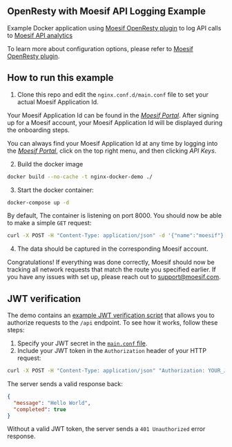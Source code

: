 ## OpenResty with Moesif API Logging Example

Example Docker application using [Moesif OpenResty plugin](https://github.com/Moesif/lua-resty-moesif) to log API calls to [Moesif API analytics](https://www.moesif.com)

To learn more about configuration options, please refer to [Moesif OpenResty plugin](https://github.com/Moesif/lua-resty-moesif).

## How to run this example
1. Clone this repo and edit the `nginx.conf.d/main.conf` file to set your actual Moesif Application Id.

Your Moesif Application Id can be found in the [_Moesif Portal_](https://www.moesif.com/).
After signing up for a Moesif account, your Moesif Application Id will be displayed during the onboarding steps. 

You can always find your Moesif Application Id at any time by logging 
into the [_Moesif Portal_](https://www.moesif.com/), click on the top right menu,
and then clicking _API Keys_.

2. Build the docker image
```bash
docker build --no-cache -t nginx-docker-demo ./
```

3. Start the docker container:
```bash
docker-compose up -d
```

By default, The container is listening on port 8000. You should now be able to make a simple `GET` request: 

```bash
curl -X POST -H "Content-Type: application/json" -d '{"name":"moesif"}' "http://localhost:8000/api?x=2&y=4" -H 'User-Id:123' -H "Company-Id:567"
```

4. The data should be captured in the corresponding Moesif account.

Congratulations! If everything was done correctly, Moesif should now be tracking all network requests that match the route you specified earlier. If you have any issues with set up, please reach out to support@moesif.com.

## JWT verification
The demo contains an [example JWT verification script](./nginx.conf.d/jwt_verification.lua) that allows you to authorize requests to the `/api` endpoint. To see how it works, follow these steps:

1. Specify your JWT secret in the [`main.conf` file](./nginx.conf.d/main.conf).
2. Include your JWT token in the `Authorization` header of your HTTP request:

```bash
curl -X POST -H "Content-Type: application/json" "Authorization: YOUR_JWT_TOKEN"  -d '{"name":"moesif"}' "http://localhost:8000/api?x=2&y=4" -H 'User-Id:123' -H "Company-Id:567"
```

The server sends a valid response back:

```json
{
  "message": "Hello World",
  "completed": true
}
```

Without a valid JWT token, the server sends a `401 Unauthorized` error response.